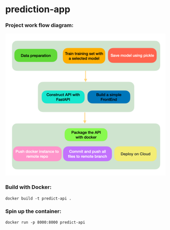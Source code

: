 # prediction-app

### Project work flow diagram:
![workflow](workflow2.png)

### Build with Docker:
```
docker build -t predict-api .
```

### Spin up the container:
```
docker run -p 8000:8000 predict-api
```
